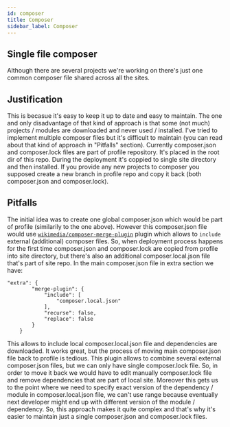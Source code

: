 ```yaml
---
id: composer
title: Composer
sidebar_label: Composer
---
```


## Single file composer

Although there are several projects we're working on there's just one common composer file shared across all the sites.

## Justification

This is becasue it's easy to keep it up to date and easy to maintain. The one and only disadvantage of that kind of approach is that some (not much) projects / modules are downloaded and never used / installed. I've tried to implement multiple composer files but it's difficult to maintain (you can read about that kind of approach in "Pitfalls" section). Currently composer.json and composer.lock files are part of profile repository. It's placed in the root dir of this repo. During the deployment it's coppied to single site directory and then installed. If you provide any new projects to composer you supposed create a new branch in profile repo and copy it back (both composer.json and composer.lock).

## Pitfalls

The initial idea was to create one global composer.json which would be part of profile (similarily to the one above). However this composer.json file would use [`wikimedia/composer-merge-plugin`](https://github.com/wikimedia/composer-merge-plugin) plugin which allows to `include` external (additional) composer files. So, when deployment process happens for the first time composer.json and composer.lock are copied from profile into site directory, but there's also an additional composer.local.json file that's part of site repo. In the main composer.json file in extra section we have:

```
"extra": {
        "merge-plugin": {
            "include": [
                "composer.local.json"
            ],
            "recurse": false,
            "replace": false
        }
    }
```

This allows to include local composer.local.json file and dependencies are downloaded. It works great, but the process of moving main composer.json file back to profile is tedious. This plugin allows to combine several external composer.json files, but we can only have single composer.lock file. So, in order to move it back we would have to edit manually composer.lock file and remove dependencies that are part of local site. Moreover this gets us to the point where we need to specify exact version of the dependency / module in composer.local.json file, we can't use range because eventually next developer might end up with different version of the module / dependency. So, this approach makes it quite complex and that's why it's easier to maintain just a single composer.json and composer.lock files.
